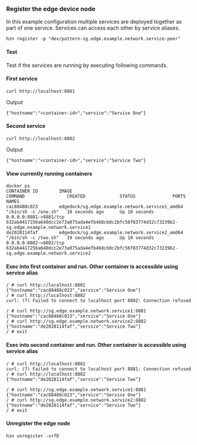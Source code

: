 ### Register the edge device node
In this example configuration multiple services are deployed together as part of one service. Services can access each other by service aliases.

```
hzn register -p "dev/pattern-sg.edge.example.network.service-peer"
```

#### Test

Test if the services are running by executing following commands.
#### First service
```
curl http://localhost:8881
```
Output
```
{"hostname":"<container-id>","service":"Service One"}
```
#### Second service
```
curl http://localhost:8882
```
Output
```
{"hostname":"<container-id>","service":"Service Two"}
```

#### View currently running containers
```
docker ps
CONTAINER ID        IMAGE                                             COMMAND                CREATED             STATUS              PORTS                    NAMES
cac88488c023        edgedock/sg.edge.example.network.service1_amd64   "/bin/sh -c /one.sh"   19 seconds ago      Up 18 seconds       0.0.0.0:8881->8881/tcp   632ab4417256a640dcc2e73a075ada4efb4b8cb0c2bfc56f83774d32c73239b2-sg.edge.example.network.service1
de2028114faf        edgedock/sg.edge.example.network.service2_amd64   "/bin/sh -c /two.sh"   19 seconds ago      Up 18 seconds       0.0.0.0:8882->8882/tcp   632ab4417256a640dcc2e73a075ada4efb4b8cb0c2bfc56f83774d32c73239b2-sg.edge.example.network.service2
```
#### Exec into first container and run. Other container is accessible using service alias
```
/ # curl http://localhost:8881
{"hostname":"cac88488c023","service":"Service One"}
/ # curl http://localhost:8882
curl: (7) Failed to connect to localhost port 8882: Connection refused

/ # curl http://sg.edge.example.network.service1:8881
{"hostname":"cac88488c023","service":"Service One"}
/ # curl http://sg.edge.example.network.service2:8882
{"hostname":"de2028114faf","service":"Service Two"}
/ # exit
```
#### Exec into second container and run. Other container is accessible using service alias
```
/ # curl http://localhost:8881
curl: (7) Failed to connect to localhost port 8881: Connection refused
/ # curl http://localhost:8882
{"hostname":"de2028114faf","service":"Service Two"}

/ # curl http://sg.edge.example.network.service1:8881
{"hostname":"cac88488c023","service":"Service One"}
/ # curl http://sg.edge.example.network.service2:8882
{"hostname":"de2028114faf","service":"Service Two"}
/ # exit

```

#### Unregister the edge node
```
hzn unregister -vrfD
```



